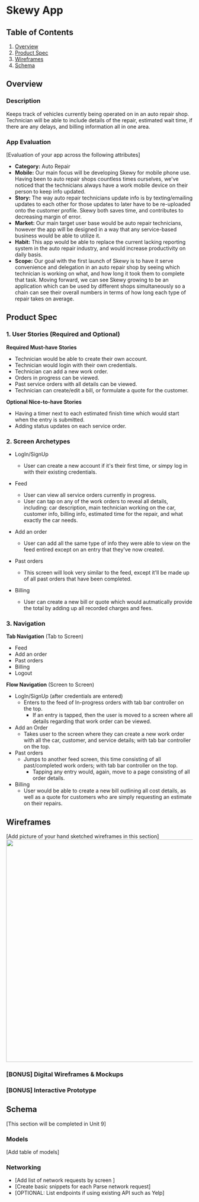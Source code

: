 # Skewy App

## Table of Contents
1. [Overview](#Overview)
2. [Product Spec](#Product-Spec)
3. [Wireframes](#Wireframes)
4. [Schema](#Schema)

## Overview
### Description
Keeps track of vehicles currently being operated on in an auto repair shop. Technician will be able to include details of the repair, estimated wait time, if there are any delays, and billing information all in one area. 

### App Evaluation
[Evaluation of your app across the following attributes]
- **Category:** Auto Repair
- **Mobile:** Our main focus will be developing Skewy for mobile phone use. Having been to auto repair shops countless times ourselves, we've noticed that the technicians always have a work mobile device on their person to keep info updated.
- **Story:**  The way auto repair technicians update info is by texting/emailing updates to each other for those updates to later have to be re-uploaded onto the customer profile. Skewy both saves time, and contributes to decreasing margin of error. 
- **Market:** Our main target user base would be auto repair technicians, however the app will be designed in a way that any service-based business would be able to utilize it. 
- **Habit:** This app would be able to replace the current lacking reporting system in the auto repair industry, and would increase productivity on daily basis. 
- **Scope:** Our goal with the first launch of Skewy is to have it serve convenience and delegation in an auto repair shop by seeing which technician is working on what, and how long it took them to complete that task. Moving forward, we can see Skewy growing to be an application which can be used by different shops simultaneously so a chain can see their overall numbers in terms of how long each type of repair takes on average.

## Product Spec

### 1. User Stories (Required and Optional)

**Required Must-have Stories**

* Technician would be able to create their own account.
* Technician would login with their own credentials.
* Technician can add a new work order.
* Orders in progress can be viewed.
* Past service orders with all details can be viewed.
* Technician can create/edit a bill, or formulate a quote for the customer.

**Optional Nice-to-have Stories**

* Having a timer next to each estimated finish time which would start when the entry is submitted.
* Adding status updates on each service order.

### 2. Screen Archetypes

* LogIn/SignUp
   * User can create a new account if it's their first time, or simpy log in with their existing credentials.
* Feed
   * User can view all service orders currently in progress.
   * User can tap on any of the work orders to reveal all details, including: car description, main technician working on the car, customer info, billing info, estimated time for the repair, and what exactly the car needs.
   
* Add an order
   * User can add all the same type of info they were able to view on the feed entired except on an entry that they've now created.
 
* Past orders
   * This screen will look very similar to the feed, except it'll be made up of all past orders that have been completed.
   
* Billing
   * User can create a new bill or quote which would autmatically provide the total by adding up all recorded charges and fees.
   

### 3. Navigation

**Tab Navigation** (Tab to Screen)

* Feed
* Add an order
* Past orders
* Billing
* Logout

**Flow Navigation** (Screen to Screen)

* LogIn/SignUp (after credentials are entered)
   * Enters to the feed of In-progress orders with tab bar controller on the top.
       * If an entry is tapped, then the user is moved to a screen where all details regarding that work order can be viewed. 
* Add an Order
   * Takes user to the screen where they can create a new work order with all the car, customer, and service details; with tab bar controller on the top.
* Past orders
   * Jumps to another feed screen, this time consisting of all past/completed work orders; with tab bar controller on the top.
      * Tapping any entry would, again, move to a page consisting of all order details.
* Billing
   * User would be able to create a new bill outlining all cost details, as well as a quote for customers who are simply requesting an estimate on their repairs.
   
## Wireframes
[Add picture of your hand sketched wireframes in this section]
<img src="YOUR_WIREFRAME_IMAGE_URL" width=600>

### [BONUS] Digital Wireframes & Mockups

### [BONUS] Interactive Prototype

## Schema 
[This section will be completed in Unit 9]
### Models
[Add table of models]
### Networking
- [Add list of network requests by screen ]
- [Create basic snippets for each Parse network request]
- [OPTIONAL: List endpoints if using existing API such as Yelp]
